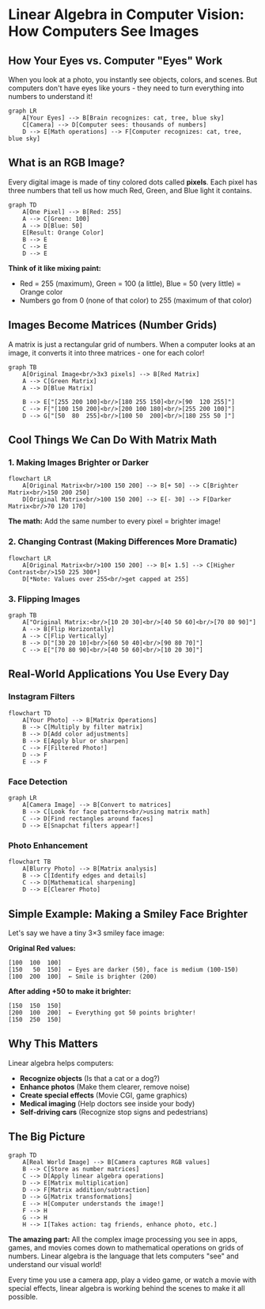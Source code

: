 # Linear Algebra in Computer Vision: How Computers See Images

## How Your Eyes vs. Computer "Eyes" Work

When you look at a photo, you instantly see objects, colors, and scenes. But computers don't have eyes like yours - they need to turn everything into numbers to understand it!

```mermaid
graph LR
    A[Your Eyes] --> B[Brain recognizes: cat, tree, blue sky]
    C[Camera] --> D[Computer sees: thousands of numbers]
    D --> E[Math operations] --> F[Computer recognizes: cat, tree, blue sky]
```

## What is an RGB Image?

Every digital image is made of tiny colored dots called **pixels**. Each pixel has three numbers that tell us how much Red, Green, and Blue light it contains.

```mermaid
graph TD
    A[One Pixel] --> B[Red: 255]
    A --> C[Green: 100] 
    A --> D[Blue: 50]
    E[Result: Orange Color] 
    B --> E
    C --> E
    D --> E
```

**Think of it like mixing paint:**
- Red = 255 (maximum), Green = 100 (a little), Blue = 50 (very little) = Orange color
- Numbers go from 0 (none of that color) to 255 (maximum of that color)

## Images Become Matrices (Number Grids)

A matrix is just a rectangular grid of numbers. When a computer looks at an image, it converts it into three matrices - one for each color!

```mermaid
graph TB
    A[Original Image<br/>3x3 pixels] --> B[Red Matrix]
    A --> C[Green Matrix] 
    A --> D[Blue Matrix]
    
    B --> E["[255 200 100]<br/>[180 255 150]<br/>[90  120 255]"]
    C --> F["[100 150 200]<br/>[200 100 180]<br/>[255 200 100]"]
    D --> G["[50  80  255]<br/>[100 50  200]<br/>[180 255 50 ]"]
```

## Cool Things We Can Do With Matrix Math

### 1. Making Images Brighter or Darker

```mermaid
flowchart LR
    A[Original Matrix<br/>100 150 200] --> B[+ 50] --> C[Brighter Matrix<br/>150 200 250]
    D[Original Matrix<br/>100 150 200] --> E[- 30] --> F[Darker Matrix<br/>70 120 170]
```

**The math:** Add the same number to every pixel = brighter image!

### 2. Changing Contrast (Making Differences More Dramatic)

```mermaid
flowchart LR
    A[Original Matrix<br/>100 150 200] --> B[× 1.5] --> C[Higher Contrast<br/>150 225 300*]
    D[*Note: Values over 255<br/>get capped at 255]
```

### 3. Flipping Images

```mermaid
graph TB
    A["Original Matrix:<br/>[10 20 30]<br/>[40 50 60]<br/>[70 80 90]"] 
    A --> B[Flip Horizontally]
    A --> C[Flip Vertically]
    B --> D["[30 20 10]<br/>[60 50 40]<br/>[90 80 70]"]
    C --> E["[70 80 90]<br/>[40 50 60]<br/>[10 20 30]"]
```

## Real-World Applications You Use Every Day

### Instagram Filters
```mermaid
flowchart TD
    A[Your Photo] --> B[Matrix Operations]
    B --> C[Multiply by filter matrix]
    B --> D[Add color adjustments] 
    B --> E[Apply blur or sharpen]
    C --> F[Filtered Photo!]
    D --> F
    E --> F
```

### Face Detection
```mermaid
graph LR
    A[Camera Image] --> B[Convert to matrices]
    B --> C[Look for face patterns<br/>using matrix math]
    C --> D[Find rectangles around faces]
    D --> E[Snapchat filters appear!]
```

### Photo Enhancement
```mermaid
flowchart TB
    A[Blurry Photo] --> B[Matrix analysis]
    B --> C[Identify edges and details]
    C --> D[Mathematical sharpening]
    D --> E[Clearer Photo]
```

## Simple Example: Making a Smiley Face Brighter

Let's say we have a tiny 3×3 smiley face image:

**Original Red values:**
```
[100  100  100]
[150   50  150]  ← Eyes are darker (50), face is medium (100-150)
[100  200  100]  ← Smile is brighter (200)
```

**After adding +50 to make it brighter:**
```
[150  150  150]
[200  100  200]  ← Everything got 50 points brighter!
[150  250  150]
```

## Why This Matters

Linear algebra helps computers:
- **Recognize objects** (Is that a cat or a dog?)
- **Enhance photos** (Make them clearer, remove noise)
- **Create special effects** (Movie CGI, game graphics)
- **Medical imaging** (Help doctors see inside your body)
- **Self-driving cars** (Recognize stop signs and pedestrians)

## The Big Picture

```mermaid
graph TD
    A[Real World Image] --> B[Camera captures RGB values]
    B --> C[Store as number matrices]
    C --> D[Apply linear algebra operations]
    D --> E[Matrix multiplication]
    D --> F[Matrix addition/subtraction]  
    D --> G[Matrix transformations]
    E --> H[Computer understands the image!]
    F --> H
    G --> H
    H --> I[Takes action: tag friends, enhance photo, etc.]
```

**The amazing part:** All the complex image processing you see in apps, games, and movies comes down to mathematical operations on grids of numbers. Linear algebra is the language that lets computers "see" and understand our visual world!

Every time you use a camera app, play a video game, or watch a movie with special effects, linear algebra is working behind the scenes to make it all possible.